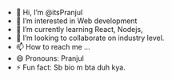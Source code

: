 - 👋 Hi, I’m @itsPranjul
- 👀 I’m interested in Web development
- 🌱 I’m currently learning React, Nodejs, 
- 💞️ I’m looking to collaborate on industry level. 
- 📫 How to reach me ... 
- 😄 Pronouns: Pranjul 
- ⚡ Fun fact: Sb bio m bta duh kya. 

<!---
itsPranjul/itsPranjul is a ✨ special ✨ repository because its `README.md` (this file) appears on your GitHub profile.
You can click the Preview link to take a look at your changes.
--->

